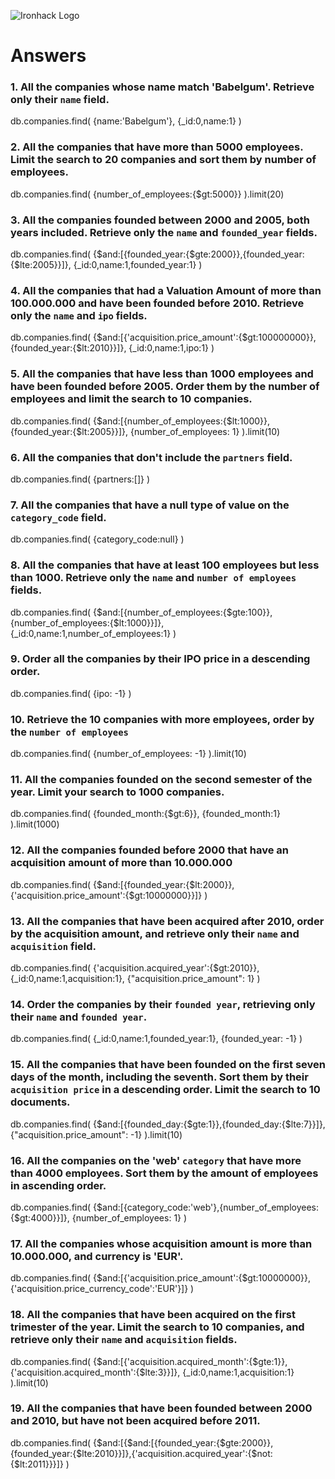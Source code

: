 ![Ironhack Logo](https://i.imgur.com/1QgrNNw.png)

# Answers

### 1. All the companies whose name match 'Babelgum'. Retrieve only their `name` field.
 
db.companies.find(
  {name:'Babelgum'},
  {_id:0,name:1}
)

### 2. All the companies that have more than 5000 employees. Limit the search to 20 companies and sort them by **number of employees**.

db.companies.find(
  {number_of_employees:{$gt:5000}}
).limit(20)

### 3. All the companies founded between 2000 and 2005, both years included. Retrieve only the `name` and `founded_year` fields.

db.companies.find(
  {$and:[{founded_year:{$gte:2000}},{founded_year:{$lte:2005}}]},
  {_id:0,name:1,founded_year:1}
)

### 4. All the companies that had a Valuation Amount of more than 100.000.000 and have been founded before 2010. Retrieve only the `name` and `ipo` fields.

db.companies.find(
  {$and:[{'acquisition.price_amount':{$gt:100000000}},{founded_year:{$lt:2010}}]},
  {_id:0,name:1,ipo:1}
)

### 5. All the companies that have less than 1000 employees and have been founded before 2005. Order them by the number of employees and limit the search to 10 companies.

db.companies.find(
  {$and:[{number_of_employees:{$lt:1000}},{founded_year:{$lt:2005}}]},
  {number_of_employees: 1}
).limit(10)

### 6. All the companies that don't include the `partners` field.

db.companies.find(
  {partners:[]}
)

### 7. All the companies that have a null type of value on the `category_code` field.

db.companies.find(
  {category_code:null}
)

### 8. All the companies that have at least 100 employees but less than 1000. Retrieve only the `name` and `number of employees` fields.

db.companies.find(
  {$and:[{number_of_employees:{$gte:100}},{number_of_employees:{$lt:1000}}]},
  {_id:0,name:1,number_of_employees:1}
)

### 9. Order all the companies by their IPO price in a descending order.

db.companies.find(
  {ipo: -1}
)

### 10. Retrieve the 10 companies with more employees, order by the `number of employees`

db.companies.find(
  {number_of_employees: -1}
).limit(10)

### 11. All the companies founded on the second semester of the year. Limit your search to 1000 companies.

db.companies.find(
  {founded_month:{$gt:6}},
  {founded_month:1}
).limit(1000) 

### 12. All the companies founded before 2000 that have an acquisition amount of more than 10.000.000

db.companies.find(
  {$and:[{founded_year:{$lt:2000}},{'acquisition.price_amount':{$gt:10000000}}]}
)

### 13. All the companies that have been acquired after 2010, order by the acquisition amount, and retrieve only their `name` and `acquisition` field.

db.companies.find(
  {'acquisition.acquired_year':{$gt:2010}},
  {_id:0,name:1,acquisition:1},
  {"acquisition.price_amount": 1}
)

### 14. Order the companies by their `founded year`, retrieving only their `name` and `founded year`.

  db.companies.find(
  {_id:0,name:1,founded_year:1},
  {founded_year: -1}
)


### 15. All the companies that have been founded on the first seven days of the month, including the seventh. Sort them by their `acquisition price` in a descending order. Limit the search to 10 documents.

db.companies.find(
  {$and:[{founded_day:{$gte:1}},{founded_day:{$lte:7}}]},
  {"acquisition.price_amount": -1}
).limit(10)

### 16. All the companies on the 'web' `category` that have more than 4000 employees. Sort them by the amount of employees in ascending order.

db.companies.find(
  {$and:[{category_code:'web'},{number_of_employees:{$gt:4000}}]},
  {number_of_employees: 1}
)

### 17. All the companies whose acquisition amount is more than 10.000.000, and currency is 'EUR'.

db.companies.find(
  {$and:[{'acquisition.price_amount':{$gt:10000000}},{'acquisition.price_currency_code':'EUR'}]}
)

### 18. All the companies that have been acquired on the first trimester of the year. Limit the search to 10 companies, and retrieve only their `name` and `acquisition` fields.

db.companies.find(
  {$and:[{'acquisition.acquired_month':{$gte:1}},{'acquisition.acquired_month':{$lte:3}}]},
  {_id:0,name:1,acquisition:1}
).limit(10)

### 19. All the companies that have been founded between 2000 and 2010, but have not been acquired before 2011.

db.companies.find(
  {$and:[{$and:[{founded_year:{$gte:2000}},{founded_year:{$lte:2010}}]},{'acquisition.acquired_year':{$not:{$lt:2011}}}]}
)
